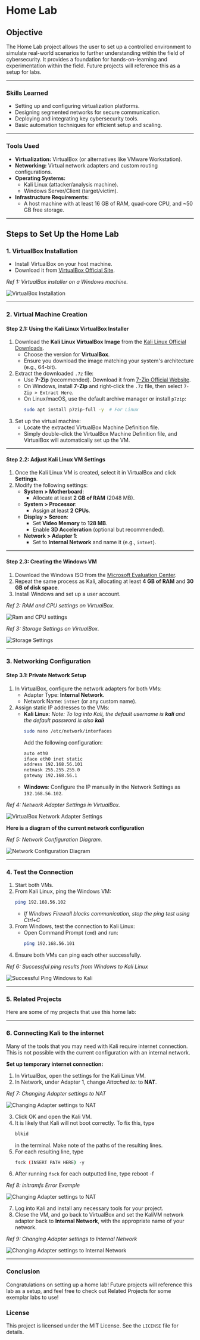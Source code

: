 # Home Lab

## Objective

The Home Lab project allows the user to set up a controlled environment to simulate real-world scenarios to further understanding within the field of cybersecurity. It provides a foundation for hands-on-learning and experimentation within the field. Future projects will reference this as a setup for labs.

---

### Skills Learned

- Setting up and configuring virtualization platforms.
- Designing segmented networks for secure communication.
- Deploying and integrating key cybersecurity tools.
- Basic automation techniques for efficient setup and scaling.

---

### Tools Used

- **Virtualization:** VirtualBox (or alternatives like VMware Workstation).
- **Networking:** Virtual network adapters and custom routing configurations.
- **Operating Systems:** 
  - Kali Linux (attacker/analysis machine).
  - Windows Server/Client (target/victim).
- **Infrastructure Requirements:** 
  - A host machine with at least 16 GB of RAM, quad-core CPU, and ~50 GB free storage.
 
---

## Steps to Set Up the Home Lab

### **1. VirtualBox Installation**
- Install VirtualBox on your host machine.
- Download it from [VirtualBox Official Site](https://www.virtualbox.org/).

*Ref 1: VirtualBox installer on a Windows machine.*

![VirtualBox Installation](./screenshots/vbox-download.png)

---

### **2. Virtual Machine Creation**

#### **Step 2.1: Using the Kali Linux VirtualBox Installer**
1. Download the **Kali Linux VirtualBox Image** from the [Kali Linux Official Downloads](https://www.kali.org/get-kali/#kali-virtual-machines).
   - Choose the version for **VirtualBox**.
   - Ensure you download the image matching your system's architecture (e.g., 64-bit).
2. Extract the downloaded `.7z` file:
   - Use **7-Zip** (recommended). Download it from [7-Zip Official Website](https://www.7-zip.org/).
   - On Windows, install **7-Zip** and right-click the `.7z` file, then select `7-Zip > Extract Here`.
   - On Linux/macOS, use the default archive manager or install `p7zip`:
     ```bash
     sudo apt install p7zip-full -y  # For Linux
     ```
3. Set up the virtual machine:
   - Locate the extracted VirtualBox Machine Definition file.
   - Simply double-click the VirtualBox Machine Definition file, and VirtualBox will automatically set up the VM.

---

#### **Step 2.2: Adjust Kali Linux VM Settings**
1. Once the Kali Linux VM is created, select it in VirtualBox and click **Settings**.
2. Modify the following settings:
   - **System > Motherboard**:
     - Allocate at least **2 GB of RAM** (2048 MB).
   - **System > Processor**:
     - Assign at least **2 CPUs**.
   - **Display > Screen**:
     - Set **Video Memory** to **128 MB**.
     - Enable **3D Acceleration** (optional but recommended).
   - **Network > Adapter 1**:
     - Set to **Internal Network** and name it (e.g., `intnet`).

---

#### **Step 2.3: Creating the Windows VM**
1. Download the Windows ISO from the [Microsoft Evaluation Center](https://www.microsoft.com/en-us/evalcenter/).
2. Repeat the same process as Kali, allocating at least **4 GB of RAM** and **30 GB of disk space**.
3. Install Windows and set up a user account.

*Ref 2: RAM and CPU settings on VirtualBox.*

![Ram and CPU settings](./screenshots/vm-settings.png)

*Ref 3: Storage Settings on VirtualBox.*

![Storage Settings](./screenshots/vbox-settings-storage.png)

---

### **3. Networking Configuration**
#### **Step 3.1: Private Network Setup**
1. In VirtualBox, configure the network adapters for both VMs:
   - Adapter Type: **Internal Network**.
   - Network Name: `intnet` (or any custom name).
2. Assign static IP addresses to the VMs:
   - **Kali Linux**:
     *Note: To log into Kali, the default username is **kali** and the default password is also **kali***
     ```bash
     sudo nano /etc/network/interfaces
     ```
     Add the following configuration:
     ```bash
     auto eth0
     iface eth0 inet static
     address 192.168.56.101
     netmask 255.255.255.0
     gateway 192.168.56.1
     ```
   - **Windows**: 
     Configure the IP manually in the Network Settings as `192.168.56.102`.

*Ref 4: Network Adapter Settings in VirtualBox.*

![VirtualBox Network Adapter Settings](./screenshots/internal-network.png)

**Here is a diagram of the current network configuration**

*Ref 5: Network Configuration Diagram.*

![Network Configuration Diagram](./screenshots/network-diagram.drawio.png)

---

### **4. Test the Connection**
1. Start both VMs.
2. From Kali Linux, ping the Windows VM:
   ```bash
   ping 192.168.56.102
   ```
   - *If Windows Firewall blocks communication, stop the ping test using Ctrl+C*
3. From Windows, test the connection to Kali Linux:
   - Open Command Prompt (`cmd`) and run:
     ```bash
     ping 192.168.56.101
     ```
4. Ensure both VMs can ping each other successfully.

*Ref 6: Successful ping results from Windows to Kali Linux*

![Successful Ping Windows to Kali](./screenshots/windows-kali-ping.png)

---

### **5. Related Projects**
Here are some of my projects that use this home lab:

---

### **6. Connecting Kali to the internet**
Many of the tools that you may need with Kali require internet connection. This is not possible with the current configuration with an internal network.

**Set up temporary internet connection:**
1. In VirtualBox, open the settings for the Kali Linux VM.
2. In Network, under Adapter 1, change *Attached to:* to **NAT**.
   
*Ref 7: Changing Adapter settings to NAT*

![Changing Adapter settings to NAT](./screenshots/NAT-connection.png)

3. Click OK and open the Kali VM.
4. It is likely that Kali will not boot correctly. To fix this, type
   ```bash
   blkid
   ```
   in the terminal. Make note of the paths of the resulting lines.
5. For each resulting line, type
   ```bash
   fsck (INSERT PATH HERE) -y
   ```
6. After running `fsck` for each outputted line, type reboot -f

*Ref 8: initramfs Error Example*

![Changing Adapter settings to NAT](./screenshots/terminal.png)  

7. Log into Kali and install any necessary tools for your project.
8. Close the VM, and go back to VirtualBox and set the KaliVM network adaptor back to **Internal Network**, with the appropriate name of your network.

*Ref 9: Changing Adapter settings to Internal Network*

![Changing Adapter settings to Internal Network](./screenshots/intnet-connection.png)  

---

### **Conclusion**
Congratulations on setting up a home lab! Future projects will reference this lab as a setup, and feel free to check out Related Projects for some exemplar labs to use!

### **License**
This project is licensed under the MIT License. See the `LICENSE` file for details.
